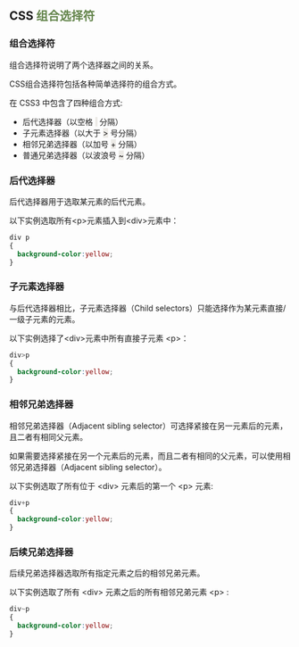 ## CSS <span style="color:#64854c">组合选择符</span>

### 组合选择符

组合选择符说明了两个选择器之间的关系。

CSS组合选择符包括各种简单选择符的组合方式。

在 CSS3 中包含了四种组合方式:

- 后代选择器（以空格 <span style="background-color:#eceae6">&nbsp;</span> 分隔）
- 子元素选择器（以大于 <span style="background-color:#eceae6">></span> 号分隔）
- 相邻兄弟选择器（以加号 <span style="background-color:#eceae6">+</span> 分隔）
- 普通兄弟选择器（以波浪号 <span style="background-color:#eceae6">~</span> 分隔）

### 后代选择器

后代选择器用于选取某元素的后代元素。

以下实例选取所有&lt;p&gt;元素插入到&lt;div&gt;元素中：

```css
div p
{
  background-color:yellow;
}
```

### 子元素选择器

与后代选择器相比，子元素选择器（Child selectors）只能选择作为某元素直接/一级子元素的元素。

以下实例选择了&lt;div&gt;元素中所有直接子元素 &lt;p&gt;：

```css
div>p
{
  background-color:yellow;
}
```

### 相邻兄弟选择器

相邻兄弟选择器（Adjacent sibling selector）可选择紧接在另一元素后的元素，且二者有相同父元素。

如果需要选择紧接在另一个元素后的元素，而且二者有相同的父元素，可以使用相邻兄弟选择器（Adjacent sibling selector）。

以下实例选取了所有位于 &lt;div&gt; 元素后的第一个 &lt;p&gt; 元素:

```css
div+p
{
  background-color:yellow;
}
```

### 后续兄弟选择器

后续兄弟选择器选取所有指定元素之后的相邻兄弟元素。

以下实例选取了所有 &lt;div&gt; 元素之后的所有相邻兄弟元素 &lt;p&gt; : 

```css
div~p
{
  background-color:yellow;
}
```

